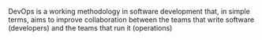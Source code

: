 DevOps is a working methodology in software development that, in simple terms, aims to improve collaboration between the teams that write software (developers) and the teams that run it (operations)
